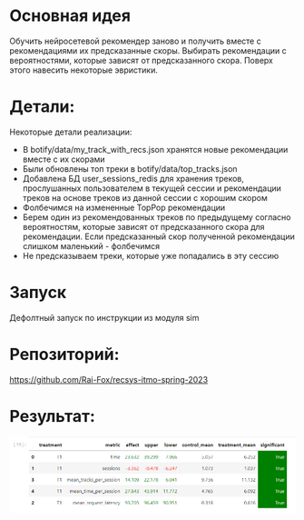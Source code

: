 # Основная идея

Обучить нейросетевой рекомендер заново и получить вместе с рекомендациями их предсказанные скоры.
Выбирать рекомендации с вероятностями, которые зависят от предсказанного скора.
Поверх этого навесить некоторые эвристики.

# Детали:

Некоторые детали реализации:

* В botify/data/my_track_with_recs.json хранятся новые рекомендации вместе с их скорами
* Были обновлены топ треки в botify/data/top_tracks.json
* Добавлена БД user_sessions_redis для хранения треков, прослушанных пользователем в текущей сессии
и рекомендации треков на основе треков из данной сессии с хорошим скором
* Фолбечимся на измененные TopPop рекомендации
* Берем один из рекомендованных треков по предыдущему согласно вероятностям, которые зависят от предсказанного скора для рекомендации. Если предсказанный скор полученной рекомендации слишком маленький - фолбечимся
* Не предсказываем треки, которые уже попадались в эту сессию

# Запуск

Дефолтный запуск по инструкции из модуля sim

# Репозиторий:

https://github.com/Rai-Fox/recsys-itmo-spring-2023

# Результат:

![alt text](result.png "result")
